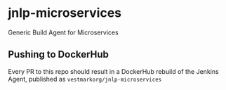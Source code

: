 # jnlp-microservices
Generic Build Agent for Microservices

## Pushing to DockerHub
Every PR to this repo should result in a DockerHub rebuild of the Jenkins Agent, published as `vestmarkorg/jnlp-microservices`
